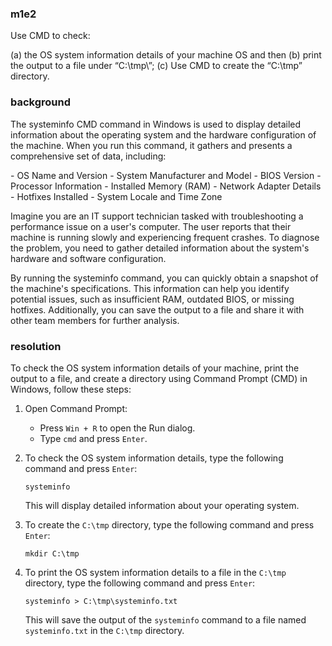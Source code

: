 ### m1e2

<p>Use CMD to check:</p>
(a) the OS system information details of your machine OS and then (b) print the output to a file under “C:\tmp\”; (c) Use CMD to create the “C:\tmp” directory.

### background

<p>The systeminfo CMD command in Windows is used to display detailed information about the operating system and the hardware configuration of the machine. When you run this command, it gathers and presents a comprehensive set of data, including:</p>
- OS Name and Version
- System Manufacturer and Model
- BIOS Version
- Processor Information
- Installed Memory (RAM)
- Network Adapter Details
- Hotfixes Installed
- System Locale and Time Zone

<p>Imagine you are an IT support technician tasked with troubleshooting a performance issue on a user's computer. The user reports that their machine is running slowly and experiencing frequent crashes. To diagnose the problem, you need to gather detailed information about the system's hardware and software configuration.</p>

<p>By running the systeminfo command, you can quickly obtain a snapshot of the machine's specifications. This information can help you identify potential issues, such as insufficient RAM, outdated BIOS, or missing hotfixes. Additionally, you can save the output to a file and share it with other team members for further analysis.</p>

### resolution

To check the OS system information details of your machine, print the output to a file, and create a directory using Command Prompt (CMD) in Windows, follow these steps:

1. Open Command Prompt:
   - Press `Win + R` to open the Run dialog.
   - Type `cmd` and press `Enter`.

2. To check the OS system information details, type the following command and press `Enter`:
   ```
   systeminfo
   ```
   This will display detailed information about your operating system.

3. To create the `C:\tmp` directory, type the following command and press `Enter`:
   ```
   mkdir C:\tmp
   ```

4. To print the OS system information details to a file in the `C:\tmp` directory, type the following command and press `Enter`:
   ```
   systeminfo > C:\tmp\systeminfo.txt
   ```
   This will save the output of the `systeminfo` command to a file named `systeminfo.txt` in the `C:\tmp` directory.